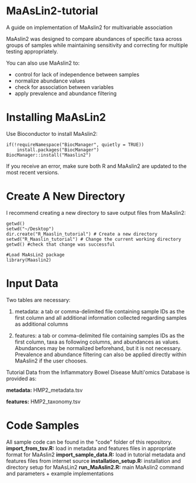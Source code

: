 # MaAsLin2-tutorial
A guide on implementation of MaAslin2 for multivariable association

MaAslin2 was designed to compare abundances of specific taxa across groups of samples while maintaining sensitivity and correcting for multiple testing appropriately. 

You can also use MaAslin2 to: 
  - control for lack of independence between samples
  - normalize abundance values 
  - check for association between variables
  - apply prevalence and abundance filtering


# Installing MaAsLin2

Use Bioconductor to install MaAslin2: 
```{r installation}
if(!requireNamespace("BiocManager", quietly = TRUE))
    install.packages("BiocManager")
BiocManager::install("Maaslin2")
```
If you receive an error, make sure both R and MaAslin2 are updated to the most recent versions. 


# Create A New Directory

I recommend creating a new directory to save output files from MaAslin2: 
```{r directory}
getwd()
setwd("~/Desktop")
dir.create("R_Maaslin_tutorial") # Create a new directory
setwd("R_Maaslin_tutorial") # Change the current working directory 
getwd() #check that change was successful

#Load MaAsLin2 package 
library(Maaslin2)
```

# Input Data

Two tables are necessary: 

  1. metadata: a tab or comma-delimited file containing sample IDs as the first column and all additional information collected regarding samples as additional columns
  
  3. features: a tab or comma-delimited file containing samples IDs as the first column, taxa as following columns, and abundances as values. Abundances may be normalized beforehand, but it is not necessary. Prevalence and abundance filtering can also be applied directly within MaAslin2 if the user chooses.


Tutorial Data from the Inflammatory Bowel Disease Multi'omics Database is provided as: 

  **metadata:** HMP2_metadata.tsv
  
  **features:** HMP2_taxonomy.tsv 


# Code Samples

All sample code can be found in the "code" folder of this repository. 
**import_from_tsv.R:** load in metadata and features files in appropriate format for MaAslin2
**import_sample_data.R:** load in tutorial metadata and features files from internet source
**installation_setup.R:** installation and directory setup for MaAsLin2
**run_MaAslin2.R:** main MaAslin2 command and parameters + example implementations
